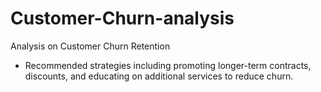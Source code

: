 # Customer-Churn-analysis
Analysis on Customer Churn Retention

- Recommended strategies including promoting longer-term contracts, discounts, and educating on additional services to reduce churn.
